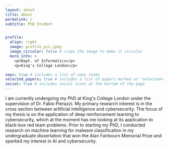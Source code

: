 ```yaml
---
layout: about
title: About
permalink: /
subtitle: PhD Student


profile:
  align: right
  image: profile_pic.jpeg
  image_circular: false # crops the image to make it circular
  more_info: >
    <p>Dept. of Informatics</p>
    <p>King's College London</p>

news: true # includes a list of news items
selected_papers: true # includes a list of papers marked as "selected={true}"
social: true # includes social icons at the bottom of the page
---
```


I am currently undergoing my PhD at King's College London under the supervision of Dr. Fabio Pierazzi. My primary research interest is in the cross section between artificial intelligence and cybersecurity. The focus of my thesis is on the application of deep reinforcement learning to cybersecurity, which at the moment has me looking at its application to black-box red team problems. Prior to starting my PhD, I conducted research on machine learning for malware classification in my undergraduate dissertation that won the Alan Fairbourn Memorial Prize and sparked my interest in AI and cybersecurity.

